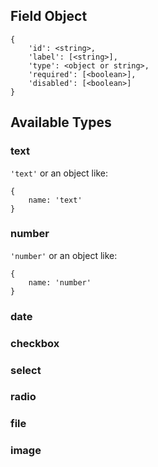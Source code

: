 ## Field Object
```
{
    'id': <string>,
    'label': [<string>],
    'type': <object or string>,
    'required': [<boolean>],
    'disabled': [<boolean>]
}
```

## Available Types

### text

``` 'text' ``` or an object like:

```
{
    name: 'text'
}
```

### number

``` 'number' ``` or an object like:

```
{
    name: 'number'
}
```
### date
### checkbox
### select
### radio
### file
### image